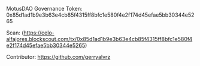 MotusDAO Governance Token: 
0x85d1ad1b9e3b63e4cb85f4315ff8bfc1e580f4e2f174d45efae5bb30344e5265

Scan:
(https://celo-alfajores.blockscout.com/tx/0x85d1ad1b9e3b63e4cb85f4315ff8bfc1e580f4e2f174d45efae5bb30344e5265)


Contributor: https://github.com/gerryalvrz
